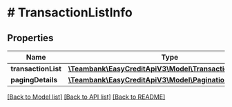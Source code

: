 # # TransactionListInfo

## Properties

Name | Type | Description | Notes
------------ | ------------- | ------------- | -------------
**transactionList** | [**\Teambank\EasyCreditApiV3\Model\TransactionResponse[]**](TransactionResponse.md) |  | [optional]
**pagingDetails** | [**\Teambank\EasyCreditApiV3\Model\PaginationInfo**](PaginationInfo.md) |  | [optional]

[[Back to Model list]](../../README.md#models) [[Back to API list]](../../README.md#endpoints) [[Back to README]](../../README.md)
